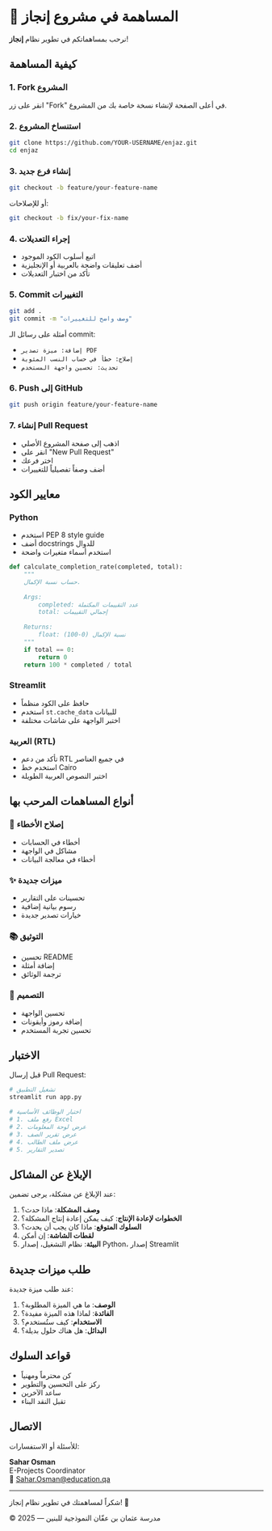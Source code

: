 # 🤝 المساهمة في مشروع إنجاز

نرحب بمساهماتكم في تطوير نظام **إنجاز**!

## كيفية المساهمة

### 1. Fork المشروع

انقر على زر "Fork" في أعلى الصفحة لإنشاء نسخة خاصة بك من المشروع.

### 2. استنساخ المشروع

```bash
git clone https://github.com/YOUR-USERNAME/enjaz.git
cd enjaz
```

### 3. إنشاء فرع جديد

```bash
git checkout -b feature/your-feature-name
```

أو للإصلاحات:

```bash
git checkout -b fix/your-fix-name
```

### 4. إجراء التعديلات

- اتبع أسلوب الكود الموجود
- أضف تعليقات واضحة بالعربية أو الإنجليزية
- تأكد من اختبار التعديلات

### 5. Commit التغييرات

```bash
git add .
git commit -m "وصف واضح للتغييرات"
```

أمثلة على رسائل الـ commit:
- `إضافة: ميزة تصدير PDF`
- `إصلاح: خطأ في حساب النسب المئوية`
- `تحديث: تحسين واجهة المستخدم`

### 6. Push إلى GitHub

```bash
git push origin feature/your-feature-name
```

### 7. إنشاء Pull Request

- اذهب إلى صفحة المشروع الأصلي
- انقر على "New Pull Request"
- اختر فرعك
- أضف وصفاً تفصيلياً للتغييرات

## معايير الكود

### Python

- استخدم PEP 8 style guide
- أضف docstrings للدوال
- استخدم أسماء متغيرات واضحة

```python
def calculate_completion_rate(completed, total):
    """
    حساب نسبة الإكمال.
    
    Args:
        completed: عدد التقييمات المكتملة
        total: إجمالي التقييمات
    
    Returns:
        float: نسبة الإكمال (0-100)
    """
    if total == 0:
        return 0
    return 100 * completed / total
```

### Streamlit

- حافظ على الكود منظماً
- استخدم `st.cache_data` للبيانات
- اختبر الواجهة على شاشات مختلفة

### العربية (RTL)

- تأكد من دعم RTL في جميع العناصر
- استخدم خط Cairo
- اختبر النصوص العربية الطويلة

## أنواع المساهمات المرحب بها

### 🐛 إصلاح الأخطاء

- أخطاء في الحسابات
- مشاكل في الواجهة
- أخطاء في معالجة البيانات

### ✨ ميزات جديدة

- تحسينات على التقارير
- رسوم بيانية إضافية
- خيارات تصدير جديدة

### 📚 التوثيق

- تحسين README
- إضافة أمثلة
- ترجمة الوثائق

### 🎨 التصميم

- تحسين الواجهة
- إضافة رموز وأيقونات
- تحسين تجربة المستخدم

## الاختبار

قبل إرسال Pull Request:

```bash
# تشغيل التطبيق
streamlit run app.py

# اختبار الوظائف الأساسية
# 1. رفع ملف Excel
# 2. عرض لوحة المعلومات
# 3. عرض تقرير الصف
# 4. عرض ملف الطالب
# 5. تصدير التقارير
```

## الإبلاغ عن المشاكل

عند الإبلاغ عن مشكلة، يرجى تضمين:

1. **وصف المشكلة**: ماذا حدث؟
2. **الخطوات لإعادة الإنتاج**: كيف يمكن إعادة إنتاج المشكلة؟
3. **السلوك المتوقع**: ماذا كان يجب أن يحدث؟
4. **لقطات الشاشة**: إن أمكن
5. **البيئة**: نظام التشغيل، إصدار Python، إصدار Streamlit

## طلب ميزات جديدة

عند طلب ميزة جديدة:

1. **الوصف**: ما هي الميزة المطلوبة؟
2. **الفائدة**: لماذا هذه الميزة مفيدة؟
3. **الاستخدام**: كيف ستُستخدم؟
4. **البدائل**: هل هناك حلول بديلة؟

## قواعد السلوك

- كن محترماً ومهنياً
- ركز على التحسين والتطوير
- ساعد الآخرين
- تقبل النقد البناء

## الاتصال

للأسئلة أو الاستفسارات:

**Sahar Osman**  
E-Projects Coordinator  
📧 Sahar.Osman@education.qa

---

شكراً لمساهمتك في تطوير نظام إنجاز! 🙏

© 2025 — مدرسة عثمان بن عفّان النموذجية للبنين


